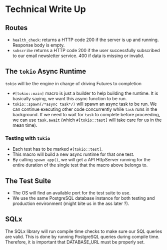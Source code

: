 # Technical Write Up

## Routes

- `health_check`: returns a HTTP code 200 if the server is up and running. Response body is empty.
- `subscribe` returns a HTTP code 200 if the user successfully subscribed to our email newsletter service. 400 if data is missing or invalid.

## The `tokio` Async Runtime

`tokio` will be the engine in charge of driving Futures to completion

- `#[tokio::main]` macro is just a builder to help building the runtime. It is basically saying, we want this async function to be run.
- `tokio::spawn(/*async task*/)` will spawn an async task to be run. We can continue executing other code concurrently while `task` runs in the background. If we need to wait for `task` to complete before proceeding, we can use `task.await` (which `#[tokio::test]` will take care for us in the mean time).

### Testing with `tokio`

- Each test has to be marked `#[tokio::test]`.
- This macro will build a new async runtime for that one test.
- By calling `spawn_app()`, we will get a API HttpServer running for the entire duration of the single test that the macro above belongs to.

## The Test Suite

- The OS will find an available port for the test suite to use.
- We use the same PostgreSQL database instance for both testing and production environment (might bite us in the ass later ?).

## SQLx

The SQLx library will run compile time checks to make sure our SQL queries are valid. This is done by running PostgreSQL queries during compile time. Therefore, it is important that DATABASE_URL must be properly set.
